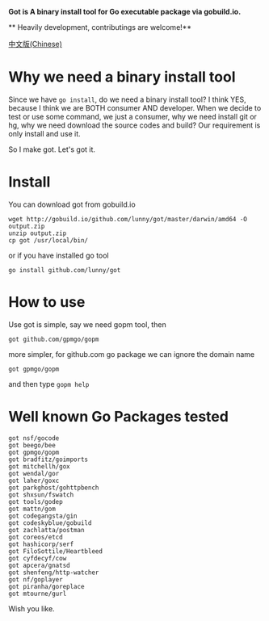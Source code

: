 
**Got is A binary install tool for Go executable package via gobuild.io.**

** Heavily development, contributings are welcome!**

[中文版(Chinese)](https://github.com/lunny/got/blob/master/README_CN.md)

# Why we need a binary install tool

Since we have `go install`, do we need a binary install tool? I think YES, because I think we are BOTH consumer AND developer. When we decide to test or use some command, we just a consumer, why we need install git or hg, why we need download the source codes and build? Our requirement is only install and use it.

So I make got. Let's got it.

# Install

You can download got from gobuild.io

    wget http://gobuild.io/github.com/lunny/got/master/darwin/amd64 -O output.zip
    unzip output.zip
    cp got /usr/local/bin/

or if you have installed go tool

    go install github.com/lunny/got
    
# How to use

Use got is simple, say we need gopm tool, then

    got github.com/gpmgo/gopm
    
more simpler, for github.com go package we can ignore the domain name

    got gpmgo/gopm
    
and then type `gopm help`

# Well known Go Packages tested

    got nsf/gocode
    got beego/bee
    got gpmgo/gopm
    got bradfitz/goimports
    got mitchellh/gox
    got wendal/gor
    got laher/goxc
    got parkghost/gohttpbench
    got shxsun/fswatch
    got tools/godep
    got mattn/gom
    got codegangsta/gin
    got codeskyblue/gobuild
    got zachlatta/postman
    got coreos/etcd
    got hashicorp/serf
    got FiloSottile/Heartbleed
    got cyfdecyf/cow
    got apcera/gnatsd
    got shenfeng/http-watcher
    got nf/goplayer
    got piranha/goreplace
    got mtourne/gurl

Wish you like.